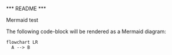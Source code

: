 *** README ***

Mermaid test

The following code-block will be rendered as a Mermaid diagram:

```mermaid
flowchart LR
  A --> B
```
